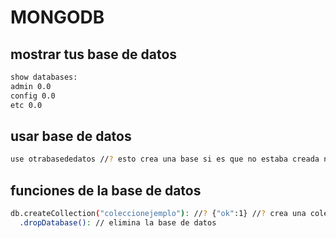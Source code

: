 # MONGODB
## mostrar tus base de datos
```bash
show databases:
admin 0.0
config 0.0
etc 0.0

```
## usar base de datos
```bash
use otrabasededatos //? esto crea una base si es que no estaba creada no se vera con show porque estara vacia

```
## funciones de la base de datos
```bash
db.createCollection("coleccionejemplo"): //? {"ok":1} //? crea una coleccion
  .dropDatabase(): // elimina la base de datos 
  
```
